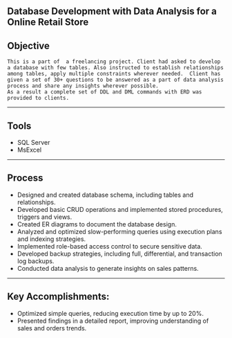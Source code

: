 ## Database Development with Data Analysis for a Online Retail Store 

## Objective

	This is a part of  a freelancing project. Client had asked to develop a database with few tables. Also instructed to establish relationships among tables, apply multiple constraints wherever needed.  Client has given a set of 30+ questions to be answered as a part of data analysis process and share any insights wherever possible. 	
	As a result a complete set of DDL and DML commands with ERD was provided to clients. 
	
---

## Tools

-	SQL Server 
-	MsExcel 

---
	   
## Process

-	Designed and created database schema, including tables and relationships.
-	Developed basic CRUD operations and implemented stored procedures, triggers and views.
-	Created ER diagrams to document the database design.
-	Analyzed and optimized slow-performing queries using execution plans and indexing strategies.
-	Implemented role-based access control to secure sensitive data.
-	Developed backup strategies, including full, differential, and transaction log backups.
-	Conducted data analysis to generate insights on sales patterns.

---

## Key Accomplishments:

-	Optimized simple queries, reducing execution time by up to 20%.
-	Presented findings in a detailed report, improving understanding of sales and orders trends.




